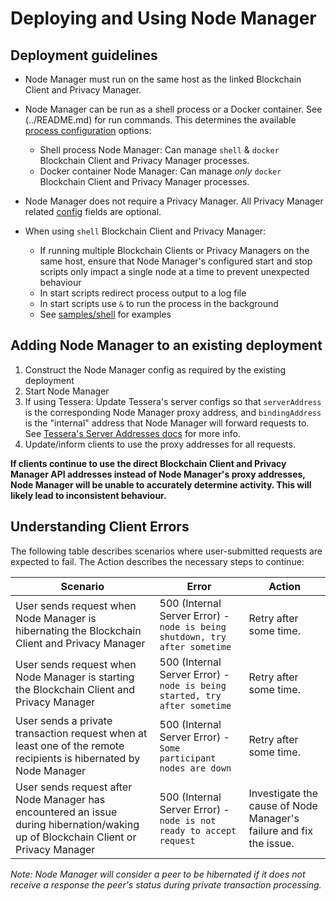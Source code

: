 # Deploying and Using Node Manager

## Deployment guidelines

* Node Manager must run on the same host as the linked Blockchain Client and Privacy Manager.

* Node Manager can be run as a shell process or a Docker container.  See (../README.md) for run commands.  This determines the available [process configuration](../config.md#process) options:
    * Shell process Node Manager: Can manage `shell` & `docker` Blockchain Client and Privacy Manager processes.
    * Docker container Node Manager: Can manage *only* `docker` Blockchain Client and Privacy Manager processes.

* Node Manager does not require a Privacy Manager.  All Privacy Manager related [config](../config.md) fields are optional.

* When using `shell` Blockchain Client and Privacy Manager:
    * If running multiple Blockchain Clients or Privacy Managers on the same host, ensure that Node Manager's configured start and stop scripts only impact a single node at a time to prevent unexpected behaviour
    * In start scripts redirect process output to a log file
    * In start scripts use `&` to run the process in the background 
    * See [samples/shell](samples/shell) for examples

## Adding Node Manager to an existing deployment

1. Construct the Node Manager config as required by the existing deployment 
1. Start Node Manager
1. If using Tessera: Update Tessera's server configs so that `serverAddress` is the corresponding Node Manager proxy address, and `bindingAddress` is the "internal" address that Node Manager will forward requests to. See [Tessera's Server Addresses docs](https://docs.tessera.consensys.net/en/latest/HowTo/Configure/TesseraAPI/#server-addresses) for more info. 
1. Update/inform clients to use the proxy addresses for all requests.  
   
**If clients continue to use the direct Blockchain Client and Privacy Manager API addresses instead of Node Manager's proxy addresses, Node Manager will be unable to accurately determine activity. This will likely lead to inconsistent behaviour.**

## Understanding Client Errors
The following table describes scenarios where user-submitted requests are expected to fail.  The Action describes the necessary steps to continue:

| Scenario  | Error | Action |
| --- | --- | --- |
| User sends request when Node Manager is hibernating the Blockchain Client and Privacy Manager | 500 (Internal Server Error) - `node is being shutdown, try after sometime` | Retry after some time. |  
| User sends request when Node Manager is starting the Blockchain Client and Privacy Manager | 500 (Internal Server Error) - `node is being started, try after sometime` | Retry after some time. |  
| User sends a private transaction request when at least one of the remote recipients is hibernated by Node Manager | 500 (Internal Server Error) - `Some participant nodes are down` | Retry after some time. |  
| User sends request after Node Manager has encountered an issue during hibernation/waking up of Blockchain Client or Privacy Manager | 500 (Internal Server Error) - `node is not ready to accept request` | Investigate the cause of Node Manager's failure and fix the issue. |  

*Note: Node Manager will consider a peer to be hibernated if it does not receive a response the peer's status during private transaction processing.*
